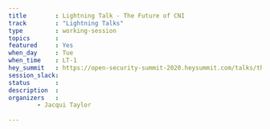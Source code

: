 ```yaml
---
title        : Lightning Talk - The Future of CNI 
track        : "Lightning Talks"
type         : working-session
topics       :
featured     : Yes
when_day     : Tue
when_time    : LT-1
hey_summit   : https://open-security-summit-2020.heysummit.com/talks/the-future-of-cni/
session_slack:
status       : 
description  :
organizers   :  
        - Jacqui Taylor
        
---
```

